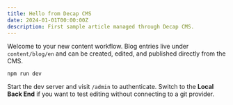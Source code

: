 ```yaml
---
title: Hello from Decap CMS
date: 2024-01-01T00:00:00Z
description: First sample article managed through Decap CMS.
---
```


Welcome to your new content workflow. Blog entries live under `content/blog/en` and can be created, edited, and published directly from the CMS.

```
npm run dev
```

Start the dev server and visit `/admin` to authenticate. Switch to the **Local Back End** if you want to test editing without connecting to a git provider.
